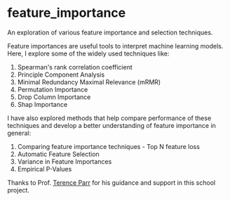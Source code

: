 # feature_importance
An exploration of various feature importance and selection techniques.

Feature importances are useful tools to interpret machine learning models. Here, I explore some of the widely used techniques like:

1. Spearman's rank correlation coefficient
2. Principle Component Analysis
3. Minimal Redundancy Maximal Relevance (mRMR)
4. Permutation Importance
5. Drop Column Importance
6. Shap Importance

I have also explored methods that help compare performance of these techniques and develop a better understanding of feature importance in general:

1. Comparing feature importance techniques - Top N feature loss
2. Automatic Feature Selection
3. Variance in Feature Importances
4. Empirical P-Values

Thanks to Prof. [Terence Parr](https://github.com/parrt) for his guidance and support in this school project.

